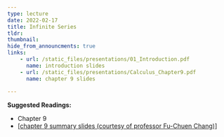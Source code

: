 ```yaml
---
type: lecture
date: 2022-02-17
title: Infinite Series
tldr: 
thumbnail: 
hide_from_announcments: true
links: 
    - url: /static_files/presentations/01_Introduction.pdf
      name: introduction slides
    - url: /static_files/presentations/Calculus_Chapter9.pdf
      name: chapter 9 slides
      
---
```

**Suggested Readings:**
- Chapter 9
- [[chapter 9 summary slides (courtesy of professor Fu-Chuen Chang)]](/nsysu-EE1003A/static_files/presentations/Chap09_Summary.pdf)
